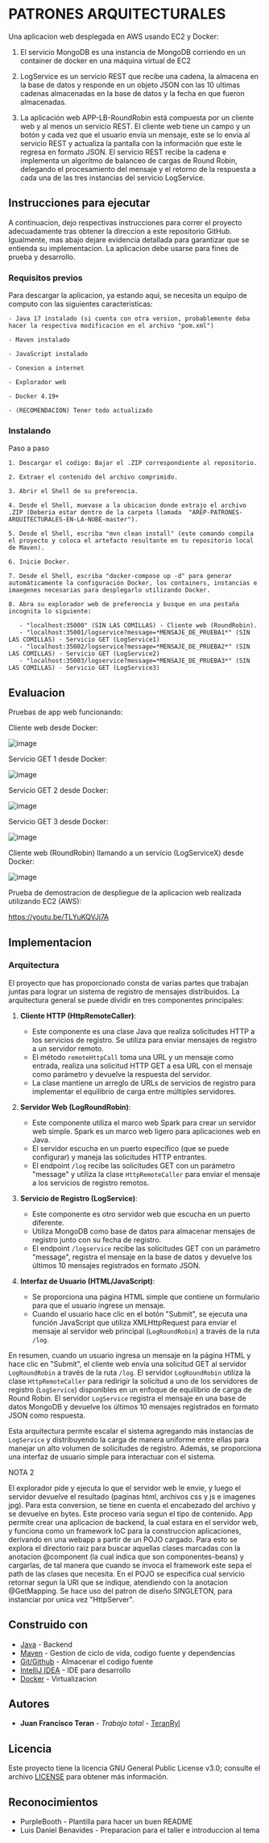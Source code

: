 # PATRONES ARQUITECTURALES
Una aplicacion web desplegada en AWS usando EC2 y Docker:

1. El servicio MongoDB es una instancia de MongoDB corriendo en un container de docker en una máquina virtual de EC2

2. LogService es un servicio REST que recibe una cadena, la almacena en la base de datos y responde en un objeto JSON con las 10 ultimas cadenas almacenadas en la base de datos y la fecha en que fueron almacenadas.
   
3. La aplicación web APP-LB-RoundRobin está compuesta por un cliente web y al menos un servicio REST. El cliente web tiene un campo y un botón y cada vez que el usuario envía un mensaje, este se lo envía al servicio REST y actualiza la pantalla con la información que este le regresa en formato JSON. El servicio REST recibe la cadena e implementa un algoritmo de balanceo de cargas de Round Robin, delegando el procesamiento del mensaje y el retorno de la respuesta a cada una de las tres instancias del servicio LogService.

## Instrucciones para ejecutar

A continuacion, dejo respectivas instrucciones para correr el proyecto adecuadamente tras obtener la direccion a este repositorio GitHub. Igualmente, mas abajo dejare evidencia detallada para garantizar que se entienda su implementacion. La aplicacion debe usarse para fines de prueba y desarrollo.

### Requisitos previos

Para descargar la aplicacion, ya estando aqui, se necesita un equipo de computo con las siguientes caracteristicas:

```
- Java 17 instalado (si cuenta con otra version, probablemente deba hacer la respectiva modificacion en el archivo "pom.xml")

- Maven instalado

- JavaScript instalado

- Conexion a internet

- Explorador web

- Docker 4.19+

- (RECOMENDACION) Tener todo actualizado
```

### Instalando

Paso a paso

```
1. Descargar el codigo: Bajar el .ZIP correspondiente al repositorio.

2. Extraer el contenido del archivo comprimido.

3. Abrir el Shell de su preferencia.

4. Desde el Shell, muevase a la ubicacion donde extrajo el archivo .ZIP (Deberia estar dentro de la carpeta llamada  "AREP-PATRONES-ARQUITECTURALES-EN-LA-NUBE-master").

5. Desde el Shell, escriba "mvn clean install" (este comando compila el proyecto y coloca el artefacto resultante en tu repositorio local de Maven).

6. Inicie Docker.

7. Desde el Shell, escriba "docker-compose up -d" para generar automáticamente la configuración Docker, los containers, instancias e imaegenes necesarias para desplegarlo utilizando Docker.

8. Abra su explorador web de preferencia y busque en una pestaña incognita lo siguiente:
   
   - "localhost:35000" (SIN LAS COMILLAS) - Cliente web (RoundRobin).
   - "localhost:35001/logservice?message=*MENSAJE_DE_PRUEBA1*" (SIN LAS COMILLAS) - Servicio GET (LogService1)
   - "localhost:35002/logservice?message=*MENSAJE_DE_PRUEBA2*" (SIN LAS COMILLAS) - Servicio GET (LogService2)
   - "localhost:35003/logservice?message=*MENSAJE_DE_PRUEBA3*" (SIN LAS COMILLAS) - Servicio GET (LogService3)

```


## Evaluacion

Pruebas de app web funcionando:

Cliente web desde Docker:

![image](https://github.com/TeranRyl/AREP-PATRONES-ARQUITECTURALES-EN-LA-NUBE/assets/81679109/a0cb740e-8172-48c8-a2ca-d4e489294c9a)


Servicio GET 1 desde Docker:

![image](https://github.com/TeranRyl/AREP-PATRONES-ARQUITECTURALES-EN-LA-NUBE/assets/81679109/a8116bf4-8dbb-442a-8caa-3ce2cafa6cf2)


Servicio GET 2 desde Docker:

![image](https://github.com/TeranRyl/AREP-PATRONES-ARQUITECTURALES-EN-LA-NUBE/assets/81679109/0d3cb346-d1dd-4f1a-a583-b30d4067dda6)


Servicio GET 3 desde Docker:

![image](https://github.com/TeranRyl/AREP-PATRONES-ARQUITECTURALES-EN-LA-NUBE/assets/81679109/4dfc452a-cb67-4398-9c92-bb878e665704)


Cliente web (RoundRobin) llamando a un servicio (LogServiceX) desde Docker:

![image](https://github.com/TeranRyl/AREP-PATRONES-ARQUITECTURALES-EN-LA-NUBE/assets/81679109/058dbb4e-7be3-49f0-9015-b1a17043d36b)



Prueba de demostracion de despliegue de la aplicacion web realizada utilizando EC2 (AWS):

https://youtu.be/TLYuKQVJj7A


## Implementacion

### Arquitectura

El proyecto que has proporcionado consta de varias partes que trabajan juntas para lograr un sistema de registro de mensajes distribuidos. La arquitectura general se puede dividir en tres componentes principales:

1. **Cliente HTTP (HttpRemoteCaller)**:
   - Este componente es una clase Java que realiza solicitudes HTTP a los servicios de registro. Se utiliza para enviar mensajes de registro a un servidor remoto.
   - El método `remoteHttpCall` toma una URL y un mensaje como entrada, realiza una solicitud HTTP GET a esa URL con el mensaje como parámetro y devuelve la respuesta del servidor.
   - La clase mantiene un arreglo de URLs de servicios de registro para implementar el equilibrio de carga entre múltiples servidores.

2. **Servidor Web (LogRoundRobin)**:
   - Este componente utiliza el marco web Spark para crear un servidor web simple. Spark es un marco web ligero para aplicaciones web en Java.
   - El servidor escucha en un puerto específico (que se puede configurar) y maneja las solicitudes HTTP entrantes.
   - El endpoint `/log` recibe las solicitudes GET con un parámetro "message" y utiliza la clase `HttpRemoteCaller` para enviar el mensaje a los servicios de registro remotos.

3. **Servicio de Registro (LogService)**:
   - Este componente es otro servidor web que escucha en un puerto diferente.
   - Utiliza MongoDB como base de datos para almacenar mensajes de registro junto con su fecha de registro.
   - El endpoint `/logservice` recibe las solicitudes GET con un parámetro "message", registra el mensaje en la base de datos y devuelve los últimos 10 mensajes registrados en formato JSON.

4. **Interfaz de Usuario (HTML/JavaScript)**:
   - Se proporciona una página HTML simple que contiene un formulario para que el usuario ingrese un mensaje.
   - Cuando el usuario hace clic en el botón "Submit", se ejecuta una función JavaScript que utiliza XMLHttpRequest para enviar el mensaje al servidor web principal (`LogRoundRobin`) a través de la ruta `/log`.

En resumen, cuando un usuario ingresa un mensaje en la página HTML y hace clic en "Submit", el cliente web envía una solicitud GET al servidor `LogRoundRobin` a través de la ruta `/log`. El servidor `LogRoundRobin` utiliza la clase `HttpRemoteCaller` para redirigir la solicitud a uno de los servidores de registro (`LogService`) disponibles en un enfoque de equilibrio de carga de Round Robin. El servidor `LogService` registra el mensaje en una base de datos MongoDB y devuelve los últimos 10 mensajes registrados en formato JSON como respuesta.

Esta arquitectura permite escalar el sistema agregando más instancias de `LogService` y distribuyendo la carga de manera uniforme entre ellas para manejar un alto volumen de solicitudes de registro. Además, se proporciona una interfaz de usuario simple para interactuar con el sistema.


NOTA 2

El explorador pide y ejecuta lo que el servidor web le envie, y luego el servidor devuelve el resultado (paginas html, archivos css y js e imagenes jpg).
Para esta conversion, se tiene en cuenta el encabezado del archivo y se devuelve en bytes. Este proceso varia segun el tipo de contenido.
App permite crear una aplicacion de backend, la cual estara en el servidor web, y funciona como un framework IoC para la construccion aplicaciones, derivando en una webapp a partir de un POJO cargado. Para esto se explora el directorio raiz para buscar aquellas clases marcadas con la anotacion @component (la cual indica que son componentes-beans) y cargarlas, de tal manera que cuando se invoca el framework este sepa el path de las clases que necesita. En el POJO se especifica cual servicio retornar segun la URI que se indique, atendiendo con la anotacion @GetMapping.
Se hace uso del patron de diseño SINGLETON, para instanciar por unica vez "HttpServer".



## Construido con

* [Java](https://www.oracle.com/co/java/) - Backend
* [Maven](https://maven.apache.org/) - Gestion de ciclo de vida, codigo fuente y dependencias
* [Git/Github](https://git-scm.com/) - Almacenar el codigo fuente
* [IntelliJ IDEA](https://www.jetbrains.com/idea/) - IDE para desarrollo
* [Docker](https://www.docker.com/) - Virtualizacion

## Autores

* **Juan Francisco Teran** - *Trabajo total* - [TeranRyl](https://github.com/TeranRyl)

## Licencia

Este proyecto tiene la licencia GNU General Public License v3.0; consulte el archivo [LICENSE](LICENSE.txt) para obtener más información.

## Reconocimientos

* PurpleBooth - Plantilla para hacer un buen README
* Luis Daniel Benavides - Preparacion para el taller e introduccion al tema

